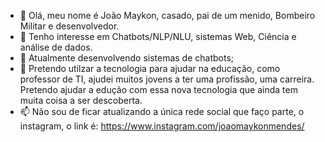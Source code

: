 - 👋 Olá, meu nome é João Maykon, casado, pai de um menido, Bombeiro Militar e desenvolvedor.
- 👀 Tenho interesse em Chatbots/NLP/NLU, sistemas Web, Ciência e análise de dados.
- 🌱 Atualmente desenvolvendo sistemas de chatbots;
- 💞️ Pretendo utilzar a tecnologia para ajudar na educação, como professor de TI, ajudei muitos jovens a ter uma profissão, uma carreira. Pretendo ajudar a edução com essa nova tecnologia que ainda tem muita coisa a ser descoberta.
- 📫 Não sou de ficar atualizando a única rede social que faço parte, o instagram, o link é: https://www.instagram.com/joaomaykonmendes/

<!---

--->

